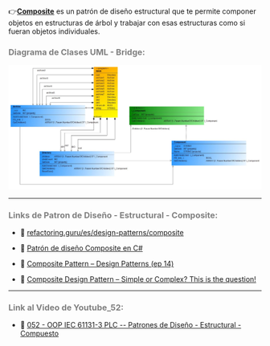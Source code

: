 👉[**Composite**](https://refactoring.guru/es/design-patterns/composite) es un patrón de diseño estructural que te permite componer objetos en estructuras de árbol y trabajar con esas estructuras como si fueran objetos individuales.
### <span style="color:grey">Diagrama de Clases UML - Bridge:</span>

![Design_Pattern_Structural_Composite](../../imagenes/Design_Pattern_Structural_Composite.JPG)
***
### <span style="color:grey">Links de Patron de Diseño - Estructural - Composite:</span>

- 🔗 [refactoring.guru/es/design-patterns/composite](https://refactoring.guru/es/design-patterns/composite)

- 🔗 [Patrón de diseño Composite en C#](https://www.youtube.com/watch?v=p9ws39aj0ZM&list=PL-mmLKprTygvtxmsIA1WFyxayhR6yPIJ6&index=3)

- 🔗 [Composite Pattern – Design Patterns (ep 14)](https://www.youtube.com/watch?v=EWDmWbJ4wRA&list=PLrhzvIcii6GNjpARdnO4ueTUAVR9eMBpc&index=15)

- 🔗 [Composite Design Pattern – Simple or Complex? This is the question!](https://www.pentalog.com/blog/design-patterns/composite-design-pattern/)
***
### <span style="color:grey">Link al Video de Youtube_52:</span>
- 🔗 [052 - OOP IEC 61131-3 PLC -- Patrones de Diseño - Estructural - Compuesto]()
